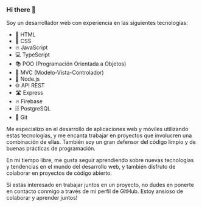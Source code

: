 ### Hi there 👋



Soy un desarrollador web con experiencia en las siguientes tecnologías:

- 📄 HTML
- 🎨 CSS
- 🔥 JavaScript
- 💻 TypeScript
- 📚 POO (Programación Orientada a Objetos)
- 🧱 MVC (Modelo-Vista-Controlador)
- 🚀 Node.js
- 🌐 API REST
- 🛣 Express
- 🔥 Firebase
- 🗄 PostgreSQL
- 📁 Git


Me especializo en el desarrollo de aplicaciones web y móviles utilizando estas tecnologías, y me encanta trabajar en proyectos que involucren una combinación de ellas. También soy un gran defensor del código limpio y de buenas prácticas de programación.

En mi tiempo libre, me gusta seguir aprendiendo sobre nuevas tecnologías y tendencias en el mundo del desarrollo web, y también disfruto de colaborar en proyectos de código abierto.

Si estás interesado en trabajar juntos en un proyecto, no dudes en ponerte en contacto conmigo a través de mi perfil de GitHub. Estoy ansioso de colaborar y aprender juntos!

